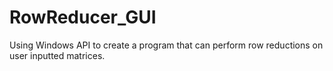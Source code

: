 # RowReducer_GUI
Using Windows API to create a program that can perform row reductions on user inputted matrices.
